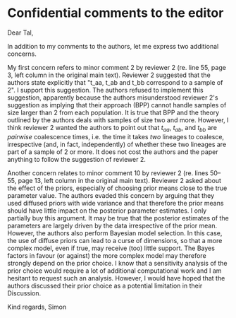 # Confidential comments to the editor

Dear Tal,

In addition to my comments to the authors, let me express two additional concerns.

My first concern refers to minor comment 2 by reviewer 2 (re. line 55, page 3, left column in the original main text). Reviewer 2 suggested that the authors state explicitly that "t_aa, t_ab and t_bb correspond to a sample of 2". I support this suggestion. The authors refused to implement this suggestion, apparently because the authors misunderstood reviewer 2's suggestion as implying that their approach (BPP) cannot handle samples of size larger than 2 from each population. It is true that BPP and the theory outlined by the authors deals with samples of size two and more. However, I think reviewer 2 wanted the authors to point out that $t_{aa}$, $t_{ab}$, and $t_{bb}$ are *pairwise* coalescence times, i.e. the time it takes *two* lineages to coalesce, irrespective (and, in fact, independently) of whether these two lineages are part of a sample of 2 or more. It does not cost the authors and the paper anything to follow the suggestion of reviewer 2.

Another concern relates to minor comment 10 by reviewer 2 (re. lines 50–55, page 13, left column in the original main text). Reviewer 2 asked about the effect of the priors, especially of choosing prior means close to the true parameter value. The authors evaded this concern by arguing that they used diffused priors with wide variance and that therefore the prior means should have little impact on the posterior parameter estimates. I only partially buy this argument. It may be true that the posterior estimates of the parameters are largely driven by the data irrespective of the prior mean. However, the authors also perform Bayesian model selection. In this case, the use of diffuse priors can lead to a curse of dimensions, so that a more complex model, even if true, may receive (too) little support. The Bayes factors in favour (or against) the more complex model may therefore strongly depend on the prior choice. I know that a sensitivity analysis of the prior choice would require a lot of additional computational work and I am hesitant to request such an analysis. However, I would have hoped that the authors discussed their prior choice as a potential limitation in their Discussion.

Kind regards,
Simon